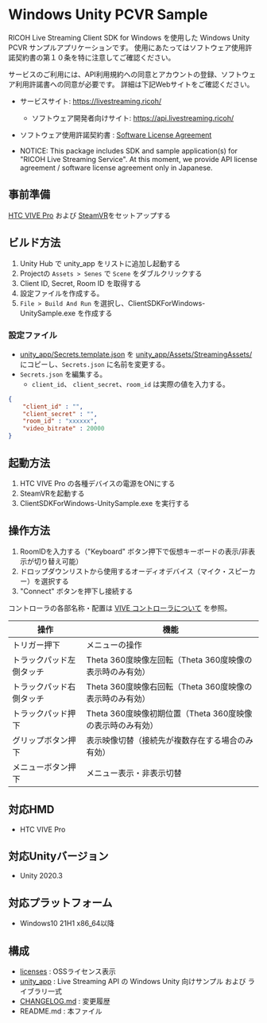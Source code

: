 # Windows Unity PCVR Sample

RICOH Live Streaming Client SDK for Windows を使用した Windows Unity PCVR サンプルアプリケーションです。
使用にあたってはソフトウェア使用許諾契約書の第１０条を特に注意してご確認ください。

サービスのご利用には、API利用規約への同意とアカウントの登録、ソフトウェア利用許諾書への同意が必要です。
詳細は下記Webサイトをご確認ください。

* サービスサイト: https://livestreaming.ricoh/
  * ソフトウェア開発者向けサイト: https://api.livestreaming.ricoh/
* ソフトウェア使用許諾契約書 : [Software License Agreement](SoftwareLicenseAgreement.txt)

* NOTICE: This package includes SDK and sample application(s) for "RICOH Live Streaming Service".
At this moment, we provide API license agreement / software license agreement only in Japanese.

## 事前準備
[HTC VIVE Pro](https://www.vive.com/jp/setup/) および [SteamVR](https://store.steampowered.com/app/250820/SteamVR/?l=japanese)をセットアップする

## ビルド方法

1. Unity Hub で unity_app をリストに追加し起動する
1. Projectの `Assets > Senes` で `Scene` をダブルクリックする
1. Client ID, Secret, Room ID を取得する
1. 設定ファイルを作成する。
1. `File > Build And Run` を選択し、ClientSDKForWindows-UnitySample.exe を作成する
   
### 設定ファイル

* [unity_app/Secrets.template.json](unity_app/Secrets.template.json) を [unity_app/Assets/StreamingAssets/](unity_app/Assets/StreamingAssets) にコピーし、`Secrets.json` に名前を変更する。
* `Secrets.json` を編集する。
    * `client_id`、 `client_secret`、`room_id` は実際の値を入力する。
``` json
{
    "client_id" : "",
    "client_secret" : "",
    "room_id" : "xxxxxx",
    "video_bitrate" : 20000
}
```

## 起動方法
1. HTC VIVE Pro の各種デバイスの電源をONにする
1. SteamVRを起動する
1. ClientSDKForWindows-UnitySample.exe を実行する

## 操作方法
1. RoomIDを入力する（"Keyboard" ボタン押下で仮想キーボードの表示/非表示が切り替え可能）
1. ドロップダウンリストから使用するオーディオデバイス（マイク・スピーカー）を選択する
1. "Connect" ボタンを押下し接続する

コントローラの各部名称・配置は [VIVE コントローラについて](https://www.vive.com/jp/support/vive/category_howto/about-the-controllers.html) を参照。

| 操作                     | 機能                                                       |
| ------------------------ | ---------------------------------------------------------- |
| トリガー押下             | メニューの操作                                             |
| トラックパッド左側タッチ | Theta 360度映像左回転（Theta 360度映像の表示時のみ有効）   |
| トラックパッド右側タッチ | Theta 360度映像右回転（Theta 360度映像の表示時のみ有効）   |
| トラックパッド押下       | Theta 360度映像初期位置（Theta 360度映像の表示時のみ有効） |
| グリップボタン押下       | 表示映像切替（接続先が複数存在する場合のみ有効）           |
| メニューボタン押下       | メニュー表示・非表示切替                                   |

## 対応HMD
- HTC VIVE Pro

## 対応Unityバージョン
- Unity 2020.3

## 対応プラットフォーム
- Windows10 21H1 x86_64以降

## 構成
* [licenses](licenses) : OSSライセンス表示
* [unity_app](unity_app) : Live Streaming API の Windows Unity 向けサンプル および ライブラリ一式
* [CHANGELOG.md](CHANGELOG.md) : 変更履歴
* README.md : 本ファイル